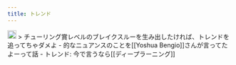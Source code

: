 ```yaml
---
title: トレンド
---
```


<img src='https://scrapbox.io/api/pages/blu3mo-public/情報科学の達人/icon' alt='情報科学の達人.icon' height="19.5"/>
>  チューリング賞レベルのブレイクスルーを生み出したければ、トレンドを追ってちゃダメよ
- 的なニュアンスのことを[[Yoshua Bengio]]さんが言ってたよーって話
- トレンド: 今で言うなら[[ディープラーニング]]

